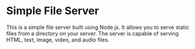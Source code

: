 
# Simple File Server

This is a simple file server built using Node.js. It allows you to serve static files from a directory on your server. The server is capable of serving HTML, text, image, video, and audio files.

